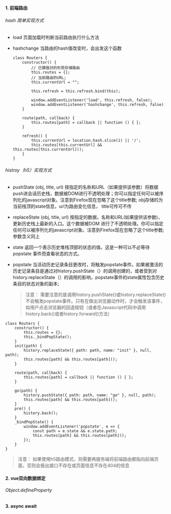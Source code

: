 #### 1.  前端路由

###### hash 简单实现方式
- load 页面加载时判断当前路由执行什么方法
- hashchange 当路由的hash值改变时，会出发这个函数

    ```
    class Routers {
        constructor() {
            // 已键值对的形势存储路由
            this.routes = {};
            // 当前路由的URL;
            this.currentUrl = "";

            this.refresh = this.refresh.bind(this);

            window.addEventListener('load', this.refresh, false);
            window.addEventListener('hashchange', this.refresh, false)
        }

        route(path, callback) {
            this.routes[path] = callback || function () { };
        }

        refresh() {
            this.currentUrl = location.hash.slice(1) || '/';
            this.routes[this.currentUrl] && this.routes[this.currentUrl]();
        }
    }

    ```
###### histroy（h5）实现方式
- pushState (obj, title, url) 按指定的名称和URL（如果提供该参数）将数据push进会话历史栈，数据被DOM进行不透明处理；你可以指定任何可以被序列化的javascript对象。注意到Firefox现在忽略了这个title参数; obj存储的为当前栈顶的state信息，url为路由变化信息， title可传可不传
  
- replaceState (obj, title, url) 按指定的数据，名称和URL(如果提供该参数)，更新历史栈上最新的入口。这个数据被DOM 进行了不透明处理。你可以指定任何可以被序列化的javascript对象。注意到Firefox现在忽略了这个title参数;参数含义同上

- state 返回一个表示历史堆栈顶部的状态的值。这是一种可以不必等待popstate 事件而查看状态的方式。
- popstate 当活动历史记录条目更改时，将触发popstate事件。如果被激活的历史记录条目是通过对history.pushState（）的调用创建的，或者受到对history.replaceState（）的调用的影响，popstate事件的state属性包含历史条目的状态对象的副本;
  
    > 注意： 需要注意的是调用history.pushState()或history.replaceState()不会触发popstate事件。只有在做出浏览器动作时，才会触发该事件，如用户点击浏览器的回退按钮（或者在Javascript代码中调用history.back()或者history.forward()方法）

```
class Routers {
    constructor() {
        this.routes = {};
        this._bindPopState();
    }
    init(path) {
        history.replaceState({ path: path, name: "init" }, null, path);
        this.routes[path] && this.routes[path]();
    }

    route(path, callback) {
        this.routes[path] = callback || function () { };
    }

    go(path) {
        history.pushState({ path: path, name: "go" }, null, path);
        this.routes[path] && this.routes[path]();
    }
    pre() {
        history.back();
    }
    _bindPopState() {
        window.addEventListener('popstate', e => {
            const path = e.state && e.state.path;
            this.routes[path] && this.routes[path]();
        });
    }
}
```

> 注意： 如果使用h5路由模式，则需要再服务端将前端路由都指向前端页面，否则会报出接口不存在或页面信息不存在404的信息


#### 2. vue双向数据绑定

###### Object.defineProperty


#### 3. async await


